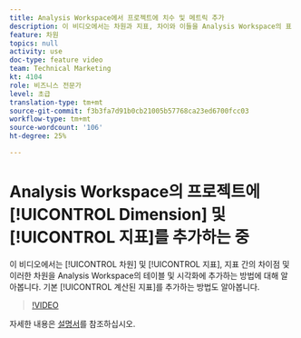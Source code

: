 ```yaml
---
title: Analysis Workspace에서 프로젝트에 치수 및 메트릭 추가
description: 이 비디오에서는 차원과 지표, 차이와 이들을 Analysis Workspace의 표 및 시각화에 추가하는 방법을 살펴봅니다. 즉시 사용 가능한 계산된 지표를 추가하는 방법도 알아보십시오.
feature: 차원
topics: null
activity: use
doc-type: feature video
team: Technical Marketing
kt: 4104
role: 비즈니스 전문가
level: 초급
translation-type: tm+mt
source-git-commit: f3b3fa7d91b0cb21005b57768ca23ed6700fcc03
workflow-type: tm+mt
source-wordcount: '106'
ht-degree: 25%

---
```



# Analysis Workspace의 프로젝트에 [!UICONTROL Dimension] 및 [!UICONTROL 지표]를 추가하는 중

이 비디오에서는 [!UICONTROL 차원] 및 [!UICONTROL 지표], 지표 간의 차이점 및 이러한 차원을 Analysis Workspace의 테이블 및 시각화에 추가하는 방법에 대해 알아봅니다. 기본 [!UICONTROL 계산된 지표]를 추가하는 방법도 알아봅니다.

>[!VIDEO](https://video.tv.adobe.com/v/30606/?quality=12)

자세한 내용은 [설명서](https://docs.adobe.com/content/help/ko-KR/analytics/analyze/analysis-workspace/components/analysis-workspace-components.html)를 참조하십시오.
